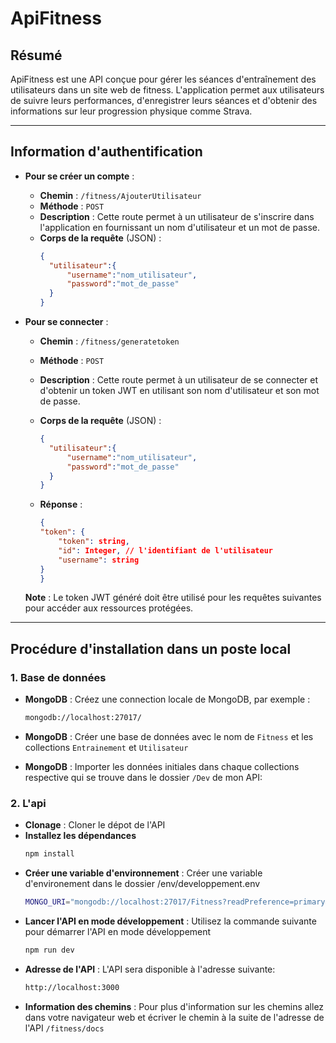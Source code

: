 # ApiFitness

## Résumé
ApiFitness est une API conçue pour gérer les séances d'entraînement des utilisateurs dans un site web de fitness. L'application permet aux utilisateurs de suivre leurs performances, d'enregistrer leurs séances et d'obtenir des informations sur leur progression physique comme Strava.

---

## Information d'authentification

- **Pour se créer un compte** :
  - **Chemin** : `/fitness/AjouterUtilisateur`
  - **Méthode** : `POST`
  - **Description** : Cette route permet à un utilisateur de s'inscrire dans l'application en fournissant un nom d'utilisateur et un mot de passe.
  - **Corps de la requête** (JSON) :
    ```json
    {
      "utilisateur":{
          "username":"nom_utilisateur",
          "password":"mot_de_passe"
      }
    }
    ```

- **Pour se connecter** :
  - **Chemin** : `/fitness/generatetoken`
  - **Méthode** : `POST`
  - **Description** : Cette route permet à un utilisateur de se connecter et d'obtenir un token JWT en utilisant son nom d'utilisateur et son mot de passe.
  - **Corps de la requête** (JSON) :
    ```json
    {
      "utilisateur":{
          "username":"nom_utilisateur",
          "password":"mot_de_passe"
      }
    }
    ```

  - **Réponse** :
    ```json
    {
    "token": {
        "token": string,
        "id": Integer, // l'identifiant de l'utilisateur
        "username": string
    }
    }
    ```

  **Note** : Le token JWT généré doit être utilisé pour les requêtes suivantes pour accéder aux ressources protégées.

---

## Procédure d'installation dans un poste local

### 1. Base de données
- **MongoDB** : Créez une connection locale de MongoDB, par exemple :
  ```bash
  mongodb://localhost:27017/
- **MongoDB** : Créer une base de données avec le nom de `Fitness` et les collections `Entrainement` et `Utilisateur`

- **MongoDB** : Importer les données initiales dans chaque collections respective qui se trouve dans le dossier `/Dev` de mon API:

### 2. L'api
- **Clonage** : Cloner le dépot de l'API
- **Installez les dépendances**
  ```bash
  npm install
- **Créer une variable d'environnement** : Créer une variable d'environement dans le dossier /env/developpement.env
  ```bash
  MONGO_URI="mongodb://localhost:27017/Fitness?readPreference=primary&ssl=false"
- **Lancer l'API en mode développement** : Utilisez la commande suivante pour démarrer l'API en mode développement
  ```bash
  npm run dev
- **Adresse de l'API** : L'API sera disponible à l'adresse suivante:
  ```bash
  http://localhost:3000
- **Information des chemins** : Pour plus d'information sur les chemins allez dans votre navigateur web et écriver le chemin à la suite de l'adresse de l'API `/fitness/docs`



  


  

